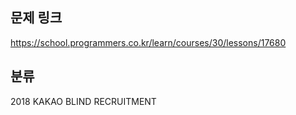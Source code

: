 ## 문제 링크
https://school.programmers.co.kr/learn/courses/30/lessons/17680

## 분류
2018 KAKAO BLIND RECRUITMENT